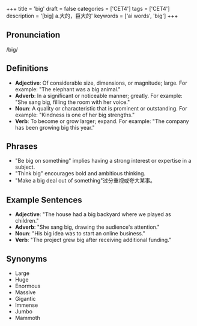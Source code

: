 +++
title = 'big'
draft = false
categories = ['CET4']
tags = ['CET4']
description = '[big] a.大的，巨大的'
keywords = ['ai words', 'big']
+++

## Pronunciation
/big/

## Definitions
- **Adjective**: Of considerable size, dimensions, or magnitude; large. For example: "The elephant was a big animal."
- **Adverb**: In a significant or noticeable manner; greatly. For example: "She sang big, filling the room with her voice."
- **Noun**: A quality or characteristic that is prominent or outstanding. For example: "Kindness is one of her big strengths."
- **Verb**: To become or grow larger; expand. For example: "The company has been growing big this year."

## Phrases
- "Be big on something" implies having a strong interest or expertise in a subject.
- "Think big" encourages bold and ambitious thinking.
- "Make a big deal out of something"过分重视或夸大某事。

## Example Sentences
- **Adjective**: "The house had a big backyard where we played as children."
- **Adverb**: "She sang big, drawing the audience's attention."
- **Noun**: "His big idea was to start an online business."
- **Verb**: "The project grew big after receiving additional funding."

## Synonyms
- Large
- Huge
- Enormous
- Massive
- Gigantic
- Immense
- Jumbo
- Mammoth
